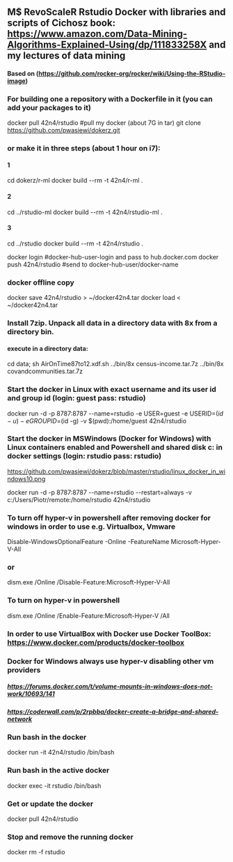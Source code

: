 ## M$ RevoScaleR Rstudio Docker with libraries and scripts of Cichosz book: https://www.amazon.com/Data-Mining-Algorithms-Explained-Using/dp/111833258X and my lectures of data mining
#### Based on (https://github.com/rocker-org/rocker/wiki/Using-the-RStudio-image)
### For building one a repository with a Dockerfile in it (you can add your packages to it)

docker pull 42n4/rstudio   #pull my docker (about 7G in tar)
git clone https://github.com/pwasiewi/dokerz.git

### or make it in three steps (about 1 hour on i7):
#### 1
cd dokerz/r-ml
docker build --rm -t 42n4/r-ml .
#### 2
cd ../rstudio-ml
docker build --rm -t 42n4/rstudio-ml .
#### 3
cd ../rstudio
docker build --rm -t 42n4/rstudio .

docker login 				#docker-hub-user-login and pass to hub.docker.com
docker push 42n4/rstudio 	#send to docker-hub-user/docker-name

### docker offline copy
docker save 42n4/rstudio > ~/docker42n4.tar 
docker load < ~/docker42n4.tar

### Install 7zip. Unpack all data in a directory data with 8x from a directory bin. 
#### execute in a directory data: 

cd data; sh AirOnTime87to12.xdf.sh 
../bin/8x census-income.tar.7z
../bin/8x covandcommunities.tar.7z

### Start the docker in Linux with exact username and its user id and group id (login: guest pass: rstudio)

docker run -d -p 8787:8787 --name=rstudio -e USER=guest -e USERID=$(id -u) -e GROUPID=$(id -g) -v $(pwd):/home/guest 42n4/rstudio

### Start the docker in MSWindows (Docker for Windows) with Linux containers enabled and Powershell and shared disk c: in docker settings (login: rstudio pass: rstudio)
https://github.com/pwasiewi/dokerz/blob/master/rstudio/linux_docker_in_windows10.png

docker run -d -p 8787:8787 --name=rstudio --restart=always -v c:/Users/Piotr/remote:/home/rstudio 42n4/rstudio

### To turn off hyper-v in powershell after removing docker for windows in order to use e.g. Virtualbox, Vmware

Disable-WindowsOptionalFeature -Online -FeatureName Microsoft-Hyper-V-All
### or
dism.exe /Online /Disable-Feature:Microsoft-Hyper-V-All

### To turn on hyper-v in powershell
dism.exe /Online /Enable-Feature:Microsoft-Hyper-V /All

### In order to use VirtualBox with Docker use Docker ToolBox: https://www.docker.com/products/docker-toolbox

### Docker for Windows always use hyper-v disabling other vm providers

##### https://forums.docker.com/t/volume-mounts-in-windows-does-not-work/10693/141
##### https://coderwall.com/p/2rpbba/docker-create-a-bridge-and-shared-network

### Run bash in the docker

docker run -it 42n4/rstudio /bin/bash

### Run bash in the active docker

docker exec -it rstudio /bin/bash

### Get or update the docker

docker pull 42n4/rstudio

### Stop and remove the running docker

docker rm -f rstudio

